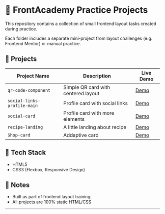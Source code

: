 # 🧱 FrontAcademy Practice Projects

This repository contains a collection of small frontend layout tasks created during practice.

Each folder includes a separate mini-project from layout challenges (e.g. Frontend Mentor) or manual practice.

## 📁 Projects

| Project Name | Description | Live Demo |
|--------------|-------------|-----------|
| `qr-code-component` | Simple QR card with centered layout | [Demo](https://cartnix.github.io/FrontAcademy/qr-code-component-main/)|
| `social-links-profile-main` | Profile card with social links | [Demo](https://cartnix.github.io/FrontAcademy/social-links-profile-main/)|
| `social-card` | Profile card with more elements | [Demo](https://cartnix.github.io/FrontAcademy/blog-preview-card-main/)|
| `recipe-landing` | A little landing about recipe | [Demo](https://cartnix.github.io/FrontAcademy/recipe-page-main/)|
| `Shop-card` | Addaptive card | [Demo](https://cartnix.github.io/product-preview-card-component-main/)|



## 🚀 Tech Stack

- HTML5  
- CSS3 (Flexbox, Responsive Design)

## 📌 Notes

- Built as part of frontend layout training
- All projects are 100% static HTML/CSS

---
